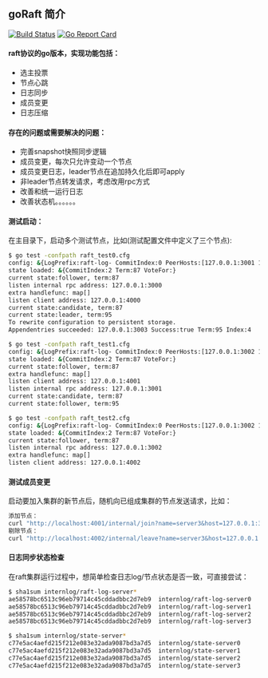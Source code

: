## goRaft 简介

[![Build Status](https://travis-ci.org/moxiaomomo/goRaft.svg?branch=master)](https://travis-ci.org/moxiaomomo/goRaft)
[![Go Report Card](https://goreportcard.com/badge/github.com/moxiaomomo/goraft)](https://goreportcard.com/report/github.com/moxiaomomo/goraft)

#### raft协议的go版本，实现功能包括：

-  选主投票
- 节点心跳
- 日志同步
- 成员变更
- 日志压缩

#### 存在的问题或需要解决的问题：

- 完善snapshot快照同步逻辑
- 成员变更，每次只允许变动一个节点
- 成员变更日志，leader节点在追加持久化后即可apply
- 非leader节点转发请求，考虑改用rpc方式
- 改善和统一运行日志
- 改善状态机。。。。。。

#### 测试启动：

在主目录下，启动多个测试节点，比如(测试配置文件中定义了三个节点):
```bash
$ go test -confpath raft_test0.cfg
config: &{LogPrefix:raft-log- CommitIndex:0 PeerHosts:[127.0.0.1:3001 127.0.0.1:3002 127.0.0.1:3000] Host:127.0.0.1:3000 Client:127.0.0.1:4000 Name:server0}
state loaded: &{CommitIndex:2 Term:87 VoteFor:}
current state:follower, term:87
listen internal rpc address: 127.0.0.1:3000
extra handlefunc: map[]
listen client address: 127.0.0.1:4000
current state:candidate, term:87
current state:leader, term:95
To rewrite configuration to persistent storage.
Appendentries succeeded: 127.0.0.1:3003 Success:true Term:95 Index:4 
```
```bash
$ go test -confpath raft_test1.cfg
config: &{LogPrefix:raft-log- CommitIndex:0 PeerHosts:[127.0.0.1:3002 127.0.0.1:3000 127.0.0.1:3001] Host:127.0.0.1:3001 Client:127.0.0.1:4001 Name:server1}
state loaded: &{CommitIndex:2 Term:87 VoteFor:}
current state:follower, term:87
extra handlefunc: map[]
listen client address: 127.0.0.1:4001
listen internal rpc address: 127.0.0.1:3001
current state:candidate, term:87
current state:follower, term:95
```
```bash
$ go test -confpath raft_test2.cfg
config: &{LogPrefix:raft-log- CommitIndex:0 PeerHosts:[127.0.0.1:3002 127.0.0.1:3000 127.0.0.1:3001] Host:127.0.0.1:3002 Client:127.0.0.1:4002 Name:server2}
state loaded: &{CommitIndex:2 Term:87 VoteFor:}
current state:follower, term:87
listen internal rpc address: 127.0.0.1:3002
extra handlefunc: map[]
listen client address: 127.0.0.1:4002
```
#### 测试成员变更

启动要加入集群的新节点后，随机向已组成集群的节点发送请求，比如：

```bash
添加节点：
curl "http://localhost:4001/internal/join?name=server3&host=127.0.0.1:3003"
剔除节点：
curl "http://localhost:4002/internal/leave?name=server3&host=127.0.0.1:3003"
```
#### 日志同步状态检查

在raft集群运行过程中，想简单检查日志log/节点状态是否一致，可直接尝试：

```bash
$ sha1sum internlog/raft-log-server*
ae58578bc6513c96eb79714c45cddadbbc2d7eb9  internlog/raft-log-server0
ae58578bc6513c96eb79714c45cddadbbc2d7eb9  internlog/raft-log-server1
ae58578bc6513c96eb79714c45cddadbbc2d7eb9  internlog/raft-log-server2
ae58578bc6513c96eb79714c45cddadbbc2d7eb9  internlog/raft-log-server3

$ sha1sum internlog/state-server*
c77e5ac4aefd215f212e083e32ada9087bd3a7d5  internlog/state-server0
c77e5ac4aefd215f212e083e32ada9087bd3a7d5  internlog/state-server1
c77e5ac4aefd215f212e083e32ada9087bd3a7d5  internlog/state-server2
c77e5ac4aefd215f212e083e32ada9087bd3a7d5  internlog/state-server3
```
